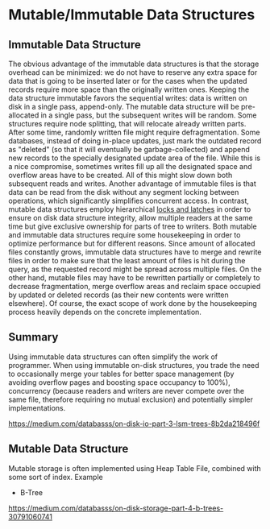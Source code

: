 # Mutable/Immutable Data Structures

## Immutable Data Structure

The obvious advantage of the immutable data structures is that the storage overhead can be minimized: we do not have to reserve any extra space for data that is going to be inserted later or for the cases when the updated records require more space than the originally written ones.
Keeping the data structure immutable favors the sequential writes: data is written on disk in a single pass, append-only. The mutable data structure will be pre-allocated in a single pass, but the subsequent writes will be random. Some structures require node splitting, that will relocate already written parts. After some time, randomly written file might require defragmentation.
Some databases, instead of doing in-place updates, just mark the outdated record as "deleted" (so that it will eventually be garbage-collected) and append new records to the specially designated update area of the file. While this is a nice compromise, sometimes writes fill up all the designated space and overflow areas have to be created. All of this might slow down both subsequent reads and writes.
Another advantage of immutable files is that data can be read from the disk without any segment locking between operations, which significantly simplifies concurrent access. In contrast, mutable data structures employ hierarchical [locks and latches](http://15721.courses.cs.cmu.edu/spring2017/papers/06-latching/a16-graefe.pdf) in order to ensure on disk data structure integrity, allow multiple readers at the same time but give exclusive ownership for parts of tree to writers.
Both mutable and immutable data structures require some housekeeping in order to optimize performance but for different reasons. Since amount of allocated files constantly grows, immutable data structures have to merge and rewrite files in order to make sure that the least amount of files is hit during the query, as the requested record might be spread across multiple files. On the other hand, mutable files may have to be rewritten partially or completely to decrease fragmentation, merge overflow areas and reclaim space occupied by updated or deleted records (as their new contents were written elsewhere). Of course, the exact scope of work done by the housekeeping process heavily depends on the concrete implementation.

## Summary

Using immutable data structures can often simplify the work of programmer. When using immutable on-disk structures, you trade the need to occasionally merge your tables for better space management (by avoiding overflow pages and boosting space occupancy to 100%), concurrency (because readers and writers are never compete over the same file, therefore requiring no mutual exclusion) and potentially simpler implementations.

<https://medium.com/databasss/on-disk-io-part-3-lsm-trees-8b2da218496f>

## Mutable Data Structure

Mutable storage is often implemented using Heap Table File, combined with some sort of index.
Example

- B-Tree

<https://medium.com/databasss/on-disk-storage-part-4-b-trees-30791060741>
